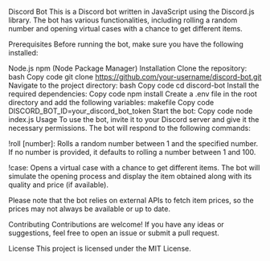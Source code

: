 Discord Bot
This is a Discord bot written in JavaScript using the Discord.js library. The bot has various functionalities, including rolling a random number and opening virtual cases with a chance to get different items.

Prerequisites
Before running the bot, make sure you have the following installed:

Node.js
npm (Node Package Manager)
Installation
Clone the repository:
bash
Copy code
git clone https://github.com/your-username/discord-bot.git
Navigate to the project directory:
bash
Copy code
cd discord-bot
Install the required dependencies:
Copy code
npm install
Create a .env file in the root directory and add the following variables:
makefile
Copy code
DISCORD_BOT_ID=your_discord_bot_token
Start the bot:
Copy code
node index.js
Usage
To use the bot, invite it to your Discord server and give it the necessary permissions. The bot will respond to the following commands:

!roll [number]: Rolls a random number between 1 and the specified number. If no number is provided, it defaults to rolling a number between 1 and 100.

!case: Opens a virtual case with a chance to get different items. The bot will simulate the opening process and display the item obtained along with its quality and price (if available).

Please note that the bot relies on external APIs to fetch item prices, so the prices may not always be available or up to date.

Contributing
Contributions are welcome! If you have any ideas or suggestions, feel free to open an issue or submit a pull request.

License
This project is licensed under the MIT License.
